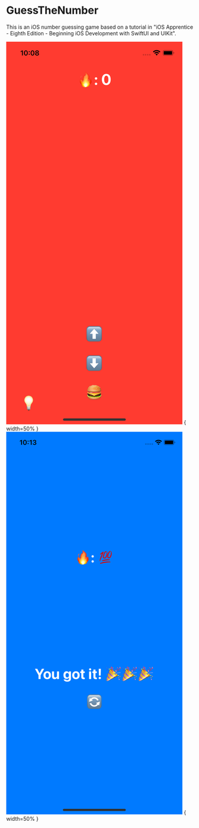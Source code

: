 # GuessTheNumber

This is an iOS number guessing game based on a tutorial in "iOS Apprentice - Eighth Edition - Beginning iOS Development with SwiftUI and UIKit". 

![alt text](g1.png) { width=50% }
![alt text](g2.png) { width=50% }
